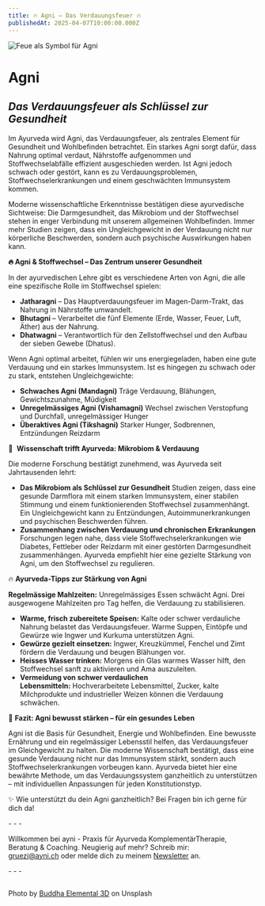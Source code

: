 ```yaml
---
title: 🔥 Agni – Das Verdauungsfeuer 🔥
publishedAt: 2025-04-07T10:00:00.000Z
---
```

![Feue als Symbol für Agni](/images/4_1_agni.webp "Feuer als Symbol für Agni")

# **Agni**

## ***Das Verdauungsfeuer als Schlüssel zur Gesundheit***

[](https://www.ayni.ch/images/2_1_ayurveda_upvaas-kur_flyer.pdf)Im Ayurveda wird Agni, das Verdauungsfeuer, als zentrales Element für Gesundheit und Wohlbefinden betrachtet. Ein starkes Agni sorgt dafür, dass Nahrung optimal verdaut, Nährstoffe aufgenommen und Stoffwechselabfälle effizient ausgeschieden werden. Ist Agni jedoch schwach oder gestört, kann es zu Verdauungsproblemen, Stoffwechselerkrankungen und einem geschwächten Immunsystem kommen.

Moderne wissenschaftliche Erkenntnisse bestätigen diese ayurvedische Sichtweise: Die Darmgesundheit, das Mikrobiom und der Stoffwechsel stehen in enger Verbindung mit unserem allgemeinen Wohlbefinden. Immer mehr Studien zeigen, dass ein Ungleichgewicht in der Verdauung nicht nur körperliche Beschwerden, sondern auch psychische Auswirkungen haben kann.

**🔥 Agni & Stoffwechsel – Das Zentrum unserer Gesundheit**

In der ayurvedischen Lehre gibt es verschiedene Arten von Agni, die alle eine spezifische Rolle im Stoffwechsel spielen:

* **Jatharagni** – Das Hauptverdauungsfeuer im Magen-Darm-Trakt, das Nahrung in Nährstoffe umwandelt.
* **Bhutagni** – Verarbeitet die fünf Elemente (Erde, Wasser, Feuer, Luft, Äther) aus der Nahrung.
* **Dhatwagni** – Verantwortlich für den Zellstoffwechsel und den Aufbau der sieben Gewebe (Dhatus).

Wenn Agni optimal arbeitet, fühlen wir uns energiegeladen, haben eine gute Verdauung und ein starkes Immunsystem. Ist es hingegen zu schwach oder zu stark, entstehen Ungleichgewichte:

* **Schwaches Agni (Mandagni)** Träge Verdauung, Blähungen, Gewichtszunahme, Müdigkeit
* **Unregelmässiges Agni (Vishamagni)** Wechsel zwischen Verstopfung und Durchfall, unregelmässiger Hunger
* **Überaktives Agni (Tikshagni)** Starker Hunger, Sodbrennen, Entzündungen Reizdarm

🔬  **Wissenschaft trifft Ayurveda: Mikrobiom & Verdauung**

Die moderne Forschung bestätigt zunehmend, was Ayurveda seit Jahrtausenden lehrt:

* **Das Mikrobiom als Schlüssel zur Gesundheit**
  Studien zeigen, dass eine gesunde Darmflora mit einem starken Immunsystem, einer stabilen Stimmung und einem funktionierenden Stoffwechsel zusammenhängt. Ein Ungleichgewicht kann zu Entzündungen, Autoimmunerkrankungen und psychischen Beschwerden führen.
* **Zusammenhang zwischen Verdauung und chronischen Erkrankungen**
  Forschungen legen nahe, dass viele Stoffwechselerkrankungen wie Diabetes, Fettleber oder Reizdarm mit einer gestörten Darmgesundheit zusammenhängen. Ayurveda empfiehlt hier eine gezielte Stärkung von Agni, um den Stoffwechsel zu regulieren.

🔥 **Ayurveda-Tipps zur Stärkung von Agni**

**Regelmässige Mahlzeiten:** Unregelmässiges Essen schwächt Agni. Drei ausgewogene Mahlzeiten pro Tag helfen, die Verdauung zu stabilisieren.

* **Warme, frisch zubereitete Speisen:** Kalte oder schwer verdauliche Nahrung belastet das Verdauungsfeuer. Warme Suppen, Eintöpfe und Gewürze wie Ingwer und Kurkuma unterstützen Agni.
* **Gewürze gezielt einsetzen:** Ingwer, Kreuzkümmel, Fenchel und Zimt fördern die Verdauung und beugen Blähungen vor.
* **Heisses Wasser trinken:** Morgens ein Glas warmes Wasser hilft, den Stoffwechsel sanft zu aktivieren und Ama auszuleiten.
* **Vermeidung von schwer verdaulichen Lebensmitteln:** Hochverarbeitete Lebensmittel, Zucker, kalte Milchprodukte und industrieller Weizen können die Verdauung schwächen.

📖 **Fazit: Agni bewusst stärken – für ein gesundes Leben**

Agni ist die Basis für Gesundheit, Energie und Wohlbefinden. Eine bewusste Ernährung und ein regelmässiger Lebensstil helfen, das Verdauungsfeuer im Gleichgewicht zu halten. Die moderne Wissenschaft bestätigt, dass eine gesunde Verdauung nicht nur das Immunsystem stärkt, sondern auch Stoffwechselerkrankungen vorbeugen kann. Ayurveda bietet hier eine bewährte Methode, um das Verdauungssystem ganzheitlich zu unterstützen – mit individuellen Anpassungen für jeden Konstitutionstyp.

✨ Wie unterstützt du dein Agni ganzheitlich? Bei Fragen bin ich gerne für dich da!

\- - -

Willkommen bei ayni - Praxis für Ayurveda KomplementärTherapie, Beratung & Coaching. Neugierig auf mehr? Schreib mir: [gruezi@ayni.ch](mailto:gruezi@ayni.ch) oder melde dich zu meinem [Newsletter](<>) an.

\- - -

![]()

Photo by [Buddha Elemental 3D](https://unsplash.com/photos/a-close-up-of-a-fire-pit-in-a-tree-N4b8aSwfxFc) on Unsplash
